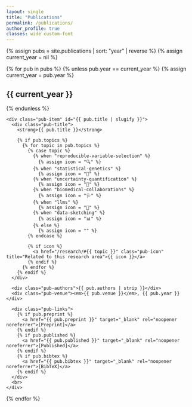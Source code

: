 ```yaml
---
layout: single
title: "Publications"
permalink: /publications/
author_profile: true
classes: wide custom-font
---
```


{% assign pubs = site.publications | sort: "year" | reverse %}
{% assign current_year = nil %}

<div class="publication-list">
  {% for pub in pubs %}
    {% unless pub.year == current_year %}
      {% assign current_year = pub.year %}
      <h2>{{ current_year }}</h2>
    {% endunless %}

    <div class="pub-item" id="{{ pub.title | slugify }}">
      <div class="pub-title">
        <strong>{{ pub.title }}</strong>

        {% if pub.topics %}
          {% for topic in pub.topics %}
            {% case topic %}
              {% when "reproducible-variable-selection" %}
                {% assign icon = "🔍" %}
              {% when "statistical-genetics" %}
                {% assign icon = "🧬" %}
              {% when "uncertainty-quantification" %}
                {% assign icon = "🎯" %}
              {% when "biomedical-collaborations" %}
                {% assign icon = "🩺" %}
              {% when "llms" %}
                {% assign icon = "🧠" %}
              {% when "data-sketching" %}
                {% assign icon = "📊" %}
              {% else %}
                {% assign icon = "" %}
            {% endcase %}

            {% if icon %}
              <a href="/research/#{{ topic }}" class="pub-icon" title="Related to this research area">{{ icon }}</a>
            {% endif %}
          {% endfor %}
        {% endif %}
      </div>

      <div class="pub-authors">{{ pub.authors | strip }}</div>
      <div class="pub-venue"><em>{{ pub.venue }}</em>, {{ pub.year }}</div>

      <div class="pub-links">
        {% if pub.preprint %}
          <a href="{{ pub.preprint }}" target="_blank" rel="noopener noreferrer">[Preprint]</a>
        {% endif %}
        {% if pub.published %}
          <a href="{{ pub.published }}" target="_blank" rel="noopener noreferrer">[Published]</a>
        {% endif %}
        {% if pub.bibtex %}
          <a href="{{ pub.bibtex }}" target="_blank" rel="noopener noreferrer">[BibTeX]</a>
        {% endif %}
      </div>
      <br>
    </div>
  {% endfor %}
</div>
